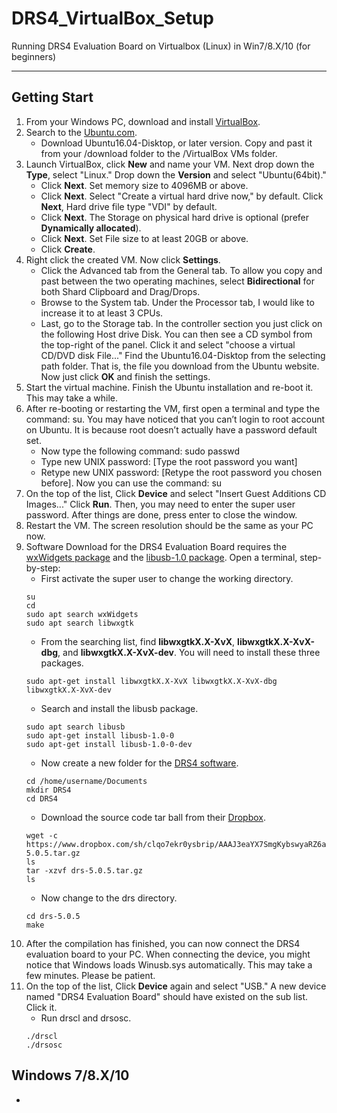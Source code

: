 # DRS4_VirtualBox_Setup
Running DRS4 Evaluation Board on Virtualbox (Linux) in Win7/8.X/10 (for beginners)
***
## Getting Start
1. From your Windows PC, download and install [VirtualBox](https://www.virtualbox.org/wiki/Downloads).
2. Search to the [Ubuntu.com](https://www.ubuntu.com/download/alternative-downloads). 
   + Download Ubuntu16.04-Disktop, or later version. Copy and past it from your /download folder to the /VirtualBox VMs folder.
3. Launch VirtualBox, click <b>New</b> and name your VM. Next drop down the <b>Type</b>, select "Linux." Drop down the <b>Version</b> and select "Ubuntu(64bit)."
   + Click <b>Next</b>. Set memory size to 4096MB or above. 
   + Click <b>Next</b>. Select "Create a virtual hard drive now," by default. Click <b>Next</b>, Hard drive file type "VDI" by default. 
   + Click <b>Next</b>. The Storage on physical hard drive is optional (prefer <b>Dynamically allocated</b>). 
   + Click <b>Next</b>. Set File size to at least 20GB or above. 
   + Click <b>Create</b>. 
4. Right click the created VM. Now click <b>Settings</b>. 
   + Click the Advanced tab from the General tab. To allow you copy and past between the two operating machines, select <b>Bidirectional</b> for both Shard Clipboard and Drag/Drops. 
   + Browse to the System tab. Under the Processor tab, I would like to increase it to at least 3 CPUs. 
   + Last, go to the Storage tab. In the controller section you just click on the following Host drive Disk. You can then see a CD symbol from the top-right of the panel. Click it and select "choose a virtual CD/DVD disk File..." Find the Ubuntu16.04-Disktop from the selecting path folder. That is, the file you download from the Ubuntu website. Now just click <b>OK</b> and finish the settings. 
5. Start the virtual machine. Finish the Ubuntu installation and re-boot it. This may take a while. 
6. After re-booting or restarting the VM, first open a terminal and type the command: su. You may have noticed that you can’t login to root account on Ubuntu. It is because root doesn’t actually have a password default set. 
   + Now type the following command: sudo passwd
   + Type new UNIX password: [Type the root password you want]
   + Retype new UNIX password: [Retype the root password you chosen before]. Now you can use the command: su
7. On the top of the list, Click <b>Device</b> and select "Insert Guest Additions CD Images..." Click <b>Run</b>. Then, you may need to enter the super user password. After things are done, press enter to close the window. 
8. Restart the VM. The screen resolution should be the same as your PC now.
9. Software Download for the DRS4 Evaluation Board requires the [wxWidgets package](http://www.wxwidgets.org/downloads/) and the [libusb-1.0 package](https://libusb.info/). Open a terminal, step-by-step: 
   + First activate the super user to change the working directory.
   ```
   su
   cd
   sudo apt search wxWidgets
   sudo apt search libwxgtk
   ```
   + From the searching list, find <b>libwxgtkX.X-XvX</b>, <b>libwxgtkX.X-XvX-dbg</b>, and <b>libwxgtkX.X-XvX-dev</b>. You will need to install these three packages. 
   ```
   sudo apt-get install libwxgtkX.X-XvX libwxgtkX.X-XvX-dbg libwxgtkX.X-XvX-dev
   ```
   + Search and install the libusb package. 
   ```
   sudo apt search libusb
   sudo apt-get install libusb-1.0-0
   sudo apt-get install libusb-1.0-0-dev
   ```
   + Now create a new folder for the [DRS4 software](https://www.psi.ch/drs/software-download). 
   ```
   cd /home/username/Documents
   mkdir DRS4
   cd DRS4
   ```
   + Download the source code tar ball from their [Dropbox](https://www.dropbox.com/sh/clqo7ekr0ysbrip/AACoWJzrQAbf3WiBJHG89bGGa?dl=0).
   ```
   wget -c https://www.dropbox.com/sh/clqo7ekr0ysbrip/AAAJ3eaYX7SmgKybswyaRZ6aa/drs-5.0.5.tar.gz
   ls
   tar -xzvf drs-5.0.5.tar.gz
   ls
   ```
   + Now change to the drs directory.
   ```
   cd drs-5.0.5
   make
   ```
10. After the compilation has finished, you can now connect the DRS4 evaluation board to your PC. When connecting the device, you might notice that Windows loads Winusb.sys automatically. This may take a few minutes. Please be patient. 
11. On the top of the list, Click <b>Device</b> again and select "USB." A new device named "DRS4 Evaluation Board" should have existed on the sub list. Click it. 
    + Run drscl and drsosc.
    ```
    ./drscl
    ./drsosc
    ```
## Windows 7/8.X/10
+
